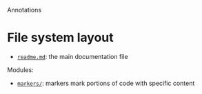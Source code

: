 Annotations





# File system layout

- [`readme.md`](./readme.md): the main documentation file

Modules: 

- [`markers/`](./markers/): markers mark portions of code with specific content

